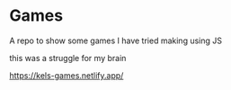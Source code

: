 # Games

A repo to show some games I have tried making using JS 

this was a struggle for my brain

https://kels-games.netlify.app/